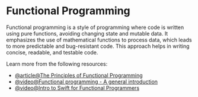 # Functional Programming

Functional programming is a style of programming where code is written using pure functions, avoiding changing state and mutable data. It emphasizes the use of mathematical functions to process data, which leads to more predictable and bug-resistant code. This approach helps in writing concise, readable, and testable code.

Learn more from the following resources:

- [@article@The Principles of Functional Programming](https://www.freecodecamp.org/news/the-principles-of-functional-programming/)
- [@video@Functional programming - A general introduction](https://www.youtube.com/watch?v=8z_bUIl_uPo)
- [@video@Intro to Swift for Functional Programmers](https://www.youtube.com/watch?v=rYC-TnKoi40)